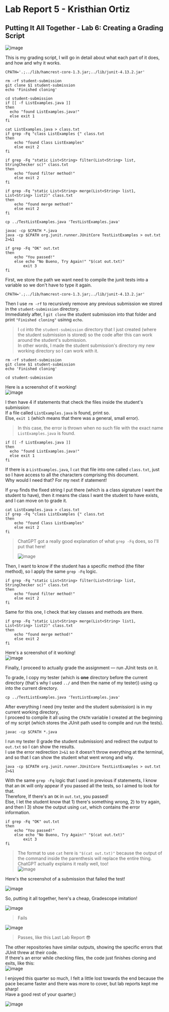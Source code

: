 # Lab Report 5 - Kristhian Ortiz
## Putting It All Together - Lab 6: Creating a Grading Script
![image](https://user-images.githubusercontent.com/122419405/224521421-a56028b6-8774-4141-b322-94347e1d4da1.png)  

This is my grading script, I will go in detail about what each part of it does, and how and why it works.  

```
CPATH='.;../lib/hamcrest-core-1.3.jar;../lib/junit-4.13.2.jar'

rm -rf student-submission
git clone $1 student-submission
echo 'Finished cloning'

cd student-submission
if [[ -f ListExamples.java ]]
then
  echo "found ListExamples.java!"
  else exit 1
fi

cat ListExamples.java > class.txt
if grep -Fq "class ListExamples {" class.txt 
then
    echo "found Class ListExamples"
    else exit 2
fi

if grep -Fq "static List<String> filter(List<String> list, StringChecker sc)" class.txt 
then
    echo "found filter method!"
    else exit 2
fi

if grep -Fq "static List<String> merge(List<String> list1, List<String> list2)" class.txt 
then
    echo "found merge method!"
    else exit 2
fi

cp ../TestListExamples.java 'TestListExamples.java'

javac -cp $CPATH *.java
java -cp $CPATH org.junit.runner.JUnitCore TestListExamples > out.txt 2>&1

if grep -Fq "OK" out.txt
then 
    echo "You passed!"
    else echo "No Bueno, Try Again!" "$(cat out.txt)" 
        exit 3
fi  
```  

First, we store the path we want need to compile the junit tests into a variable so we don't have to type it again.  
```
CPATH='.;../lib/hamcrest-core-1.3.jar;../lib/junit-4.13.2.jar'
```  

Then I use `rm -rf` to recursively remove any previous submission we stored in the `student-submission` directory.  
Immediately after, I `git clone` the student submission into that folder and print `"Finished cloning"` usinng `echo`.  
> I `cd` into the `student-submission` directory that I just created (where the student submission is stored) so the code after this can work around the student's submission.  
> In other words, I made the student submission's directory my new working directory so I can work with it.  

```
rm -rf student-submission
git clone $1 student-submission
echo 'Finished cloning'

cd student-submission
```  
Here is a screenshot of it working!  
![image](https://user-images.githubusercontent.com/122419405/224583725-a6fb6b1e-c117-485c-89df-3fd846e5dd05.png)   

I then have 4 if statements that check the files inside the student's submission:  
If a file called `ListExamples.java` is found, print so.  
Else, `exit 1` (which means that there was a general, small error).  
> In this case, the error is thrown when no such file with the exact name `ListExamples.java` is found.
```
if [[ -f ListExamples.java ]]
then
  echo "found ListExamples.java!"
  else exit 1
fi
```  

If there is a `ListExamples.java`, I `cat` that file into one called `class.txt`, just so I have access to all the characters comprising this document.  
Why would I need that? For my next if statement!  

If `grep` finds the fixed string I put there (which is a class signature I want the student to have), then it means the class I want the student to have exists, and I can move on to grade it.

``` 
cat ListExamples.java > class.txt
if grep -Fq "class ListExamples {" class.txt 
then
    echo "found Class ListExamples"
    else exit 2
fi  
```  
> ChatGPT got a really good explanation of what `grep -Fq` does, so I'll put that here!  
> 
> ![image](https://user-images.githubusercontent.com/122419405/224584802-67e9e71d-4097-42eb-b5a4-bf67c1d38129.png)  

Then, I want to know if the student has a specific method (the filter method), so I apply the same `grep -Fq` logic.
```
if grep -Fq "static List<String> filter(List<String> list, StringChecker sc)" class.txt 
then
    echo "found filter method!"
    else exit 2
fi
```  

Same for this one, I check that key classes and methods are there.
```
if grep -Fq "static List<String> merge(List<String> list1, List<String> list2)" class.txt 
then
    echo "found merge method!"
    else exit 2
fi  
```  
Here's a screenshot of it working!  
![image](https://user-images.githubusercontent.com/122419405/224585336-10f91b07-dc70-4039-a35e-67354890e03a.png)  

Finally, I proceed to actually grade the assignment — run JUnit tests on it.  

To grade, I copy my tester (which is **one** directory before the current directory (that's why I used `../` and then the name of my tester)) using `cp` into the current directory.  

```  
cp ../TestListExamples.java 'TestListExamples.java'
```

After everything I need (my tester and the student submission) is in my current working directory,  
I proceed to compile it all using the `CPATH` variable I created at the beginning of my script (which stores the JUnit path used to compile and run the tests).
```
javac -cp $CPATH *.java
```  

I run my tester (I grade the student submission) and redirect the output to `out.txt` so I can show the results.  
I use the error redirection `2>&1` so it doesn't throw everything at the terminal, and so that I can show the student what went wrong and why.
```
java -cp $CPATH org.junit.runner.JUnitCore TestListExamples > out.txt 2>&1
```  

With the same `grep -Fq` logic that I used in previous if statements, I know that an `OK` will only appear if you passed all the tests, so I aimed to look for that.  
Therefore, If there's an `OK` in `out.txt`, you passed!  
Else, I let the student know that 1) there's something wrong, 2) to try again, and then I 3) show the output using `cat`, which contains the error information.  

```
if grep -Fq "OK" out.txt
then 
    echo "You passed!"
    else echo "No Bueno, Try Again!" "$(cat out.txt)" 
        exit 3
fi  
```  
> The format to use `cat` here is `"$(cat out.txt)"` because the output of the command inside the parenthesis will replace the entire thing.  
> ChatGPT actually explains it really well, too!  
> ![image](https://user-images.githubusercontent.com/122419405/224587411-db3f7333-a81e-47ed-9d3e-38fc81eb9a86.png)  

Here's the screenshot of a submission that failed the test!   

![image](https://user-images.githubusercontent.com/122419405/224587537-038b15eb-68f2-4847-bcbb-b57eebf5ab62.png)   

So, putting it all together, here's a cheap, Gradescope imitation!  

![image](https://user-images.githubusercontent.com/122419405/224590548-47a67164-6e2b-458a-ad5f-6ba307061ee2.png)  
> Fails  

![image](https://user-images.githubusercontent.com/122419405/224590655-e375b97a-f46c-4a99-bb34-e6dc067f2885.png)  
> Passes, like this Last Lab Report 😎  

The other repositories have similar outputs, showing the specific errors that JUnit threw at their code.  
If there's an error while checking files, the code just finishes cloning and exits, like this:  
![image](https://user-images.githubusercontent.com/122419405/224594523-8fe18e62-507b-4f92-bab4-19b9ee39dc1c.png)  

I enjoyed this quarter so much, I felt a little lost towards the end because the pace became faster and there was more to cover, but lab reports kept me sharp!  
Have a good rest of your quarter;)

![image](https://user-images.githubusercontent.com/122419405/224593274-029edc8c-1a45-481c-a256-07a940bda152.png)  

